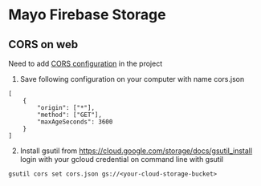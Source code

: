 # Mayo Firebase Storage

## CORS on web

Need to add [CORS configuration](https://firebase.google.com/docs/storage/web/download-files#cors_configuration) in the project

1. Save following configuration on your computer with name cors.json
```[json]
[
    {
        "origin": ["*"],
        "method": ["GET"],
        "maxAgeSeconds": 3600
    }
]
```

2. Install gsutil from https://cloud.google.com/storage/docs/gsutil_install
login with your gcloud credential on command line with gsutil

```
gsutil cors set cors.json gs://<your-cloud-storage-bucket>
```